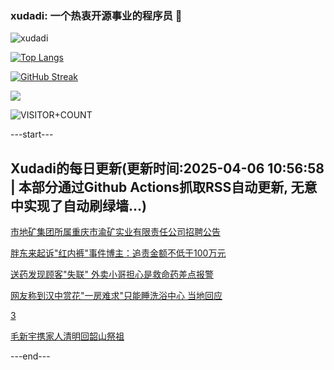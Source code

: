 ### xudadi: 一个热衷开源事业的程序员 👋

![xudadi](https://github-readme-stats-git-masterorgs-github-readme-stats-team.vercel.app/api?username=xudadi)

[![Top Langs](https://github-readme-stats.vercel.app/api/top-langs/?username=xudadi)](https://github.com/anuraghazra/github-readme-stats)

[![GitHub Streak](https://streak-stats.demolab.com?user=xudadi&locale=zh_Hans)](https://git.io/streak-stats)

![](https://raw.githubusercontent.com/xudadi/xudadi/main/assets/github-contribution-grid-snake.svg)

![VISITOR+COUNT](https://komarev.com/ghpvc/?username=xudadi&label=VISITOR+COUNT)


---start---

## Xudadi的每日更新(更新时间:2025-04-06 10:56:58 | 本部分通过Github Actions抓取RSS自动更新, 无意中实现了自动刷绿墙...)

[市地矿集团所属重庆市渝矿实业有限责任公司招聘公告](https://www.gongkaoleida.com/article/2347761)

[胖东来起诉"红内裤"事件博主：追责金额不低于100万元](https://m.163.com/news/article/JSDQ5VMO0512B07B.html)

[送药发现顾客"失联" 外卖小哥担心是救命药差点报警](https://m.163.com/news/article/JSDD9RK40534P59R.html)

[网友称到汉中赏花"一房难求"只能睡洗浴中心 当地回应](https://m.163.com/news/article/JSDLSS1L051492T3.html)

[3](https://m.163.com/touch/news/sub/domestic)

[毛新宇携家人清明回韶山祭祖](https://m.163.com/news/article/JSDN053B0530M570.html)

---end---
